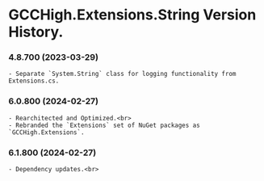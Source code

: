 ﻿# GCCHigh.Extensions.String Version History.

### **4.8.700 (2023-03-29)**<br>
	- Separate `System.String` class for logging functionality from Extensions.cs.

### **6.0.800 (2024-02-27)**<br>
	- Rearchitected and Optimized.<br>
	- Rebranded the `Extensions` set of NuGet packages as `GCCHigh.Extensions`.

### **6.1.800 (2024-02-27)**<br>
	- Dependency updates.<br>
